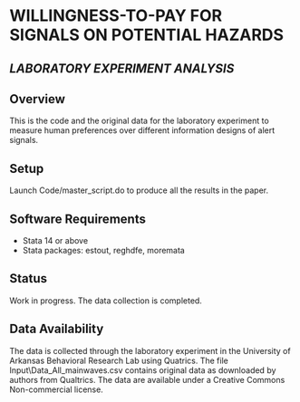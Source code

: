 # WILLINGNESS-TO-PAY FOR SIGNALS ON POTENTIAL HAZARDS
## *LABORATORY EXPERIMENT ANALYSIS*

## Overview
This is the code and the original data for the laboratory experiment to measure human preferences over different information designs of alert signals.

## Setup
Launch Code/master_script.do to produce all the results in the paper.


## Software Requirements
* Stata 14 or above
* Stata packages: estout, reghdfe, moremata


## Status
Work in progress. The data collection is completed.


## Data Availability
The data is collected through the laboratory experiment in the University of Arkansas Behavioral Research Lab using Quatrics. The file Input\Data_All_mainwaves.csv contains original data as downloaded by authors from Qualtrics. The data are available under a Creative Commons Non-commercial license.


